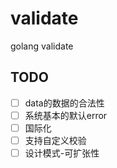 # validate
golang validate



## TODO

* [ ] data的数据的合法性
* [ ] 系统基本的默认error
* [ ] 国际化
* [ ] 支持自定义校验
* [ ] 设计模式-可扩张性
